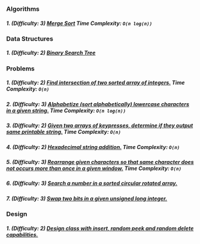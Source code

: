 ### Algorithms

##### 1. (Difficulty: 3) [Merge Sort](mergeSort/main.java) Time Complexity: `O(n log(n))`

### Data Structures

##### 1. (Difficulty: 2) [Binary Search Tree](binarySearchTree/main.java)

### Problems

##### 1. (Difficulty: 2) [Find intersection of two sorted array of integers.](sortedArrayIntersection/main.java) Time Complexity: `O(n)`
##### 2. (Difficulty: 3) [Alphabetize (sort alphabetically) lowercase characters in a given string.](alphabetizeLowercaseChars/main.java) Time Complexity: `O(n log(n))`
##### 3. (Difficulty: 2) [Given two arrays of keypresses, determine if they output same printable string.](compareKeypressArrays/main.java) Time Complexity: `O(n)`
##### 4. (Difficulty: 2) [Hexadecimal string addition.](hexadecimalAddition/main.java) Time Complexity: `O(n)`
##### 5. (Difficulty: 3) [Rearrange given characters so that same character does not occurs more than once in a given window.](separateSameCharactersByWindow/main.java) Time Complexity: `O(n)`
##### 6. (Difficulty: 3) [Search a number in a sorted circular rotated array.](sortedRotatedArraySearch/main.java)
##### 7. (Difficulty: 3) [Swap two bits in a given unsigned long integer.](swapBitsInUnsignedLong/main.java)

### Design

##### 1. (Difficulty: 2) [Design class with insert, random peek and random delete capabilities.](classWithInsertRandomPeekAndDeleteCapabilities/main.java)
